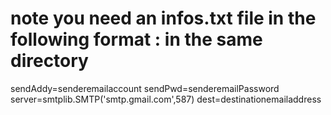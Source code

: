 

# note you need an infos.txt file in the following format : in the same directory 
sendAddy=senderemailaccount
sendPwd=senderemailPassword
server=smtplib.SMTP('smtp.gmail.com',587)
dest=destinationemailaddress

